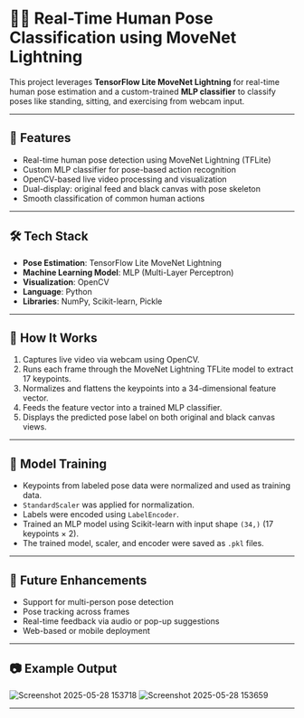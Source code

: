 # 🧍‍♂️ Real-Time Human Pose Classification using MoveNet Lightning

This project leverages **TensorFlow Lite MoveNet Lightning** for real-time human pose estimation and a custom-trained **MLP classifier** to classify poses like standing, sitting, and exercising from webcam input.

---

## 🚀 Features

- Real-time human pose detection using MoveNet Lightning (TFLite)
- Custom MLP classifier for pose-based action recognition
- OpenCV-based live video processing and visualization
- Dual-display: original feed and black canvas with pose skeleton
- Smooth classification of common human actions

---

## 🛠️ Tech Stack

- **Pose Estimation**: TensorFlow Lite MoveNet Lightning
- **Machine Learning Model**: MLP (Multi-Layer Perceptron)
- **Visualization**: OpenCV
- **Language**: Python
- **Libraries**: NumPy, Scikit-learn, Pickle

---

## 🧠 How It Works

1. Captures live video via webcam using OpenCV.
2. Runs each frame through the MoveNet Lightning TFLite model to extract 17 keypoints.
3. Normalizes and flattens the keypoints into a 34-dimensional feature vector.
4. Feeds the feature vector into a trained MLP classifier.
5. Displays the predicted pose label on both original and black canvas views.

---

## 🧪 Model Training

- Keypoints from labeled pose data were normalized and used as training data.
- `StandardScaler` was applied for normalization.
- Labels were encoded using `LabelEncoder`.
- Trained an MLP model using Scikit-learn with input shape `(34,)` (17 keypoints × 2).
- The trained model, scaler, and encoder were saved as `.pkl` files.

---

## 🧩 Future Enhancements

- Support for multi-person pose detection
- Pose tracking across frames
- Real-time feedback via audio or pop-up suggestions
- Web-based or mobile deployment

---

## 📷 Example Output

![Screenshot 2025-05-28 153718](https://github.com/user-attachments/assets/a2fe2b22-950f-41ee-b092-d97f50ce0329)
![Screenshot 2025-05-28 153659](https://github.com/user-attachments/assets/d43f151c-5adc-4b07-b7ff-359abb517b85)


---

